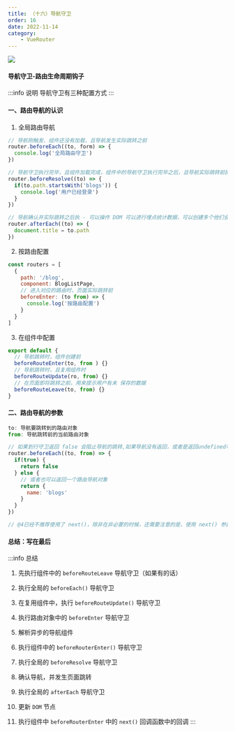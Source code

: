 ```yaml
---
title: （十六）导航守卫
order: 16
date: 2022-11-14
category:
    - VueRouter
---
```


![](https://image.zswei.xyz/img/202211142321446.png)

#### 导航守卫-路由生命周期钩子
:::info 说明
导航守卫有三种配置方式
:::

#### 一、路由导航的认识
1. 全局路由导航
```js
// 导航刚触发、组件还没有加载，且导航发生实际跳转之前
router.beforeEach((to, form) => {
  console.log('全局路由守卫')
})

// 导航守卫执行完毕，且组件加载完成，组件中的导航守卫执行完毕之后，且导航实际跳转前执行
router.beforeResolve((to) => {
  if(to.path.startsWith('blogs')) {
    console.log('用户已经登录')
  }
})

// 导航确认并实际跳转之后执 - 可以操作 DOM 可以进行埋点统计数据，可以创建多个他们会按照顺序执行
router.afterEach((to) => {
  document.title = to.path
})
```

2. 按路由配置
```js
const routers = [
  {
    path: '/blog',
    component: BlogListPage,
    // 进入对应的路由时，页面实际跳转前
    beforeEnter: (to from) => {
      console.log('按路由配置')
    }
  }
]
```

3. 在组件中配置
```js
export default {
  // 导航跳转时，组件创建前
  beforeRouteEnter(to, from ) {}
  // 导航跳转时，且复用组件时
  beforeRouteUpdate(ro, from) {}
  // 在页面即将跳转之前，用来提示用户有未 保存的数据
  beforeRouteLeave(to, from) {}
}
```


#### 二、路由导航的参数
```js
to: 导航要跳转到的路由对象
from: 导航跳转前的当前路由对象

// 如果到行守卫返回 false 会阻止导航的跳转,如果导航没有返回，或者是返回undefined等就会继续执行
router.beforeEach((to, from) => {
  if(true) {
    return false
  } else {
    // 或者也可以返回一个路由导航对象
    return {
      name: 'blogs'
    }
  }
})

// @4已经不推荐使用了 next()，除非在非必要的时候，还需要注意的是，使用 next() 参数就必须调用，使用了 next() 就不能使用 return了

```

#### 总结：写在最后
:::info 总结
1. 先执行组件中的 `beforeRouteLeave` 导航守卫（如果有的话）

2. 执行全局的 `beforeEach()` 导航守卫

3. 在复用组件中，执行 `beforeRouteUpdate()` 导航守卫

4. 执行路由对象中的 `beforeEnter` 导航守卫

5. 解析异步的导航组件

6. 执行组件中的 `beforeRouterEnter()` 导航守卫

7. 执行全局的 `beforeResolve` 导航守卫

8. 确认导航，并发生页面跳转

9. 执行全局的 `afterEach` 导航守卫

10. 更新 `DOM` 节点

11. 执行组件中 `beforeRouterEnter` 中的 `next()` 回调函数中的回调
:::
